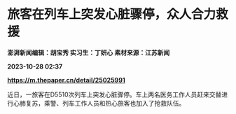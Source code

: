 # 旅客在列车上突发心脏骤停，众人合力救援
**澎湃新闻编辑：胡宝秀 实习生：丁妍心 素材来源：江苏新闻**

**2023-10-28 02:37**

**https://m.thepaper.cn/detail/25025991**

近日，一旅客在D5510次列车上突发心脏骤停。车上两名医务工作人员赶来交替进行心肺复苏，乘警、列车工作人员和热心旅客也加入了抢救队伍。